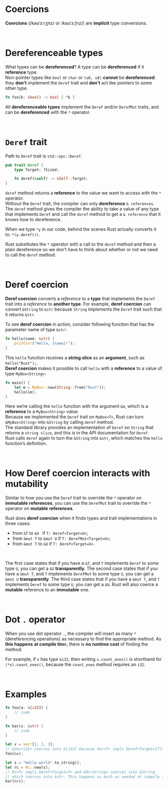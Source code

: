 # Coercions
**Coercions** (/kəʊˈɜːrʒnz/ or /kəʊˈɜːʃnz/) are **implicit** type conversions.

<br>

# Dereferenceable types
What types can be **dereferenced**?
A type can be **dereferenced** if it **reference** type.<br>
Non-pointer types like ``bool`` or ``char`` or ``(u8, u8)`` **cannot** be **dereferenced**: they **don't** implement the ``Deref`` trait and **don't** act like pointers to some other type.<br>

```Rust
fn foo(b: &bool) -> bool { *b }
```

All **dereferenceable types** implement the ``Deref`` and/or ``DerefMut`` traits, and can be **dereferenced** with the ``*`` operator.<br>

<br>

# ``Deref`` trait
Path to ``Deref`` trait is ``std::ops::Deref``.

```Rust
pub trait Deref {
    type Target: ?Sized;

    fn deref(&self) -> &Self::Target;
}
```

``deref`` method returns a **reference** to the value we want to access with the ``*`` operator.<br>
Without the ``Deref`` trait, the compiler can only **dereference** ``& references``.<br>
The ``deref`` method gives the compiler the ability to take a value of any type that implements ``Deref`` and call the ``deref`` method to get a ``& reference`` that it knows how to dereference.

When we type ``*y`` in our code, behind the scenes Rust actually converts it to: ``*(y.deref())``.<br>

Rust substitutes the ``*`` operator with a call to the ``deref`` method and then a plain dereference so we don’t have to think about whether or not we need to call the ``deref`` method. 

<br>

# Deref coercion
**Deref coercion** converts a *reference* to a **type** that implements the ``Deref`` trait into a *reference* to **another type**.
For example, **deref coercion** can convert ``&String`` to ``&str`` because ``String`` implements the ``Deref`` trait such that it returns ``&str``.

To see **deref coercion** in action, consider following function that has the parameter name of type ``&str``:
```Rust
fn hello(name: &str) {
    println!("Hello, {name}!");
}
```

This ``hello`` function receives a **string slice** as an **argument**, such as ``hello("Rust");``.<br>
**Deref coercion** makes it possible to call ``hello`` with a **reference** to a value of type ``MyBox<String>``:

```Rust
fn main() {
    let m = MyBox::new(String::from("Rust"));
    hello(&m);
}
```

Here we’re calling the ``hello`` function with the argument ``&m``, which is a **reference** to a ``MyBox<String>`` value.<br>
Because we implemented the ``Deref`` trait on ``MyBox<T>``, Rust can turn ``&MyBox<String>`` into ``&String`` by calling ``deref`` method.<br>
The standard library provides an implementation of ``Deref`` on ``String`` that returns a ``string slice``, and this is in the API documentation for ``Deref``.<br>
Rust calls ``deref`` again to turn the ``&String`` into ``&str``, which matches the ``hello`` function’s definition.<br>

<br>

# How Deref coercion interacts with mutability

Similar to how you use the ``Deref`` trait to override the ``*`` operator on **immutable** **references**, you can use the ``DerefMut`` trait to override the ``*`` operator on **mutable** **references**.

Rust does **deref coercion** when it finds types and trait implementations in three cases:
- from ``&T``     to ``&U ``    if ``T: Deref<Target=U>``;
- from ``&mut T`` to ``&mut U`` if ``T: DerefMut<Target=U>``;
- from ``&mut T`` to ``&U``     if ``T: Deref<Target=U>``.

<br>

The first case states that if you have a ``&T``, and ``T`` implements ``Deref`` to some type ``U``, you can get a ``&U`` **transparently**. 
The second case states that if you have a ``&mut T``, and ``T`` implements ``DerefMut`` to some type ``U``, you can get a ``&mut U`` **transparently**.
The third case states that if you have a ``&mut T``, and ``T`` implements ``Deref`` to some type ``U``, you can get a ``&U``. Rust will also coerce a **mutable** reference to an **immutable** one. 

<br>

# Dot ``.`` operator
When you use dot operator ``.``, the compiler will insert as many ``*`` (dereferencing operations) as necessary to find the appropriate method. As **this happens** **at compile tim**e, there is **no** **runtime cost** of finding the method.

For example, if ``x`` has type ``&i32``, then writing ``x.count_ones()`` is shorthand for ``(*x).count_ones()``, because the ``count_ones`` method requires an ``i32``.

<br>

# Examples
```Rust
fn foo(a: &[i32]) {
    // code
}

fn bar(s: &str) {
    // code
}

let v = vec![1, 2, 3];
// &Vec<i32> coerces into &[i32] because Vec<T> impls Deref<Target=[T]>
foo(&v); 

let s = "Hello world".to_string();
let rc = Rc::new(s);
// Rc<T> impls Deref<Target=T> and &Rc<String> coerces into &String 
// which coerces into &str. This happens as much as needed at compile time.
bar(&rc);
```
